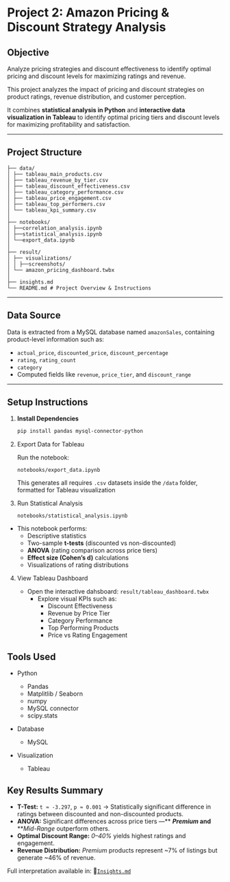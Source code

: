 # Project 2: Amazon Pricing & Discount Strategy Analysis

## Objective

Analyze pricing strategies and discount effectiveness to identify optimal pricing and discount levels for maximizing ratings and revenue.

This project analyzes the impact of pricing and discount strategies on product ratings, revenue distribution, and customer perception.

It combines **statistical analysis in Python** and **interactive data visualization in Tableau** to identify optimal pricing tiers and discount levels for maximizing profitability and satisfaction.

---

## Project Structure

```
├── data/
│ ├── tableau_main_products.csv
│ ├── tableau_revenue_by_tier.csv
│ ├── tableau_discount_effectiveness.csv
│ ├── tableau_category_performance.csv
│ ├── tableau_price_engagement.csv
│ ├── tableau_top_performers.csv
│ └── tableau_kpi_summary.csv
│
├── notebooks/
│ ├──correlation_analysis.ipynb
│ ├──statistical_analysis.ipynb
│ └──export_data.ipynb
│
├── result/
│ ├── visualizations/
│ │ ├──screenshots/
│ └── amazon_pricing_dashboard.twbx 
│
├── insights.md
└── README.md # Project Overview & Instructions
```

---

## Data Source

Data is extracted from a MySQL database named `amazonSales`, containing product-level information such as:

- `actual_price`, `discounted_price`, `discount_percentage`
- `rating`, `rating_count`
- `category`
- Computed fields like `revenue`, `price_tier`, and `discount_range`

---

## Setup Instructions

1. **Install Dependencies**

   ```bash
   pip install pandas mysql-connector-python
   ```
2. Export Data for Tableau

   Run the notebook:

   ```
   notebooks/export_data.ipynb
   ```

   This generates all requires `.csv`  datasets inside the `/data` folder, formatted for Tableau visualization
4. Run Statistical Analysis

    `notebooks/statistical_analysis.ipynb `

* This notebook performs:
  * Descriptive statistics
  * Two-sample **t-tests** (discounted vs non-discounted)
  * **ANOVA** (rating comparison across price tiers)
  * **Effect size (Cohen’s d)** calculations
  * Visualizations of rating distributions

4. View Tableau Dashboard

   - Open the interactive dahsboard: `result/tableau_dashboard.twbx`
     - Explore visual KPIs such as:
       - Discount Effectiveness
       - Revenue by Price Tier
       - Category Performance
       - Top Performing Products
       - Price vs Rating Engagement

## Tools Used

* Python

  - Pandas
  - Matplitlib / Seaborn
  - numpy
  - MySQL connector
  - scipy.stats
* Database

  * MySQL
* Visualization

  * Tableau

## Key Results Summary

* **T-Test:** `t ≈ -3.297`, `p ≈ 0.001` → Statistically significant difference in ratings between discounted and non-discounted products.
* **ANOVA:** Significant differences across price tiers —** ***Premium* and** ***Mid-Range* outperform others.
* **Optimal Discount Range:** *0–40%* yields highest ratings and engagement.
* **Revenue Distribution:** *Premium* products represent ~7% of listings but generate ~46% of revenue.

Full interpretation available in:
📄[`Insights.md`](../results/insights.md)
